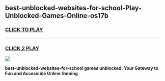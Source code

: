 
## best-unblocked-websites-for-school-Play-Unblocked-Games-Online-os17b
<h3>
<a href="https://premium76.site?title=best-unblocked-websites-for-school&ref=25A">CLICK TO PLAY</a></h3>
<hr>

<h3>
<a href="https://premium76.site?title=best-unblocked-websites-for-school&ref=25A">CLICK 2 PLAY</a>
  
</h3>

<a href="https://premium76.site?title=best-unblocked-websites-for-school&ref=25A"><img src="https://clearcache.store/games.png"></a>


**best-unblocked-websites-for-school games unblocked: Your Gateway to Fun and Accessible Online Gaming**
